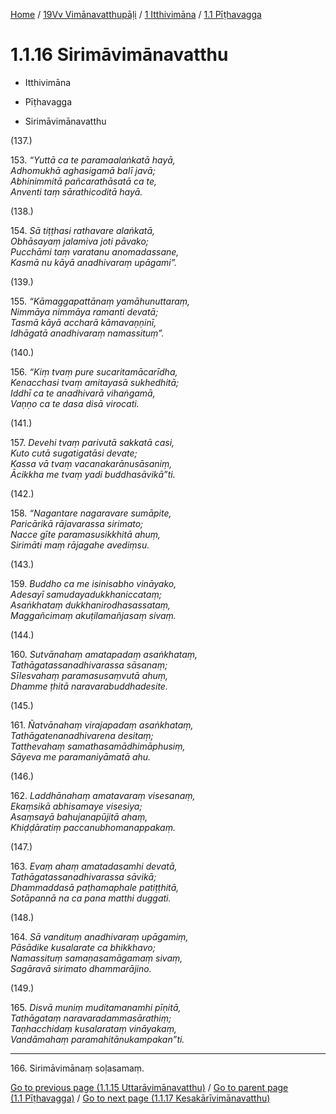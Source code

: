 
[Home](/) / [19Vv Vimānavatthupāḷi](../...md) / [1 Itthivimāna](...md) / [1.1 Pīṭhavagga](../19Vv/1/1.1.md)

# 1.1.16 Sirimāvimānavatthu

* Itthivimāna

* Pīṭhavagga

* Sirimāvimānavatthu

(137.)

153\. _“Yuttā ca te paramaalaṅkatā hayā,_  
_Adhomukhā aghasigamā balī javā;_  
_Abhinimmitā pañcarathāsatā ca te,_  
_Anventi taṃ sārathicoditā hayā._  


(138.)

154\. _Sā tiṭṭhasi rathavare alaṅkatā,_  
_Obhāsayaṃ jalamiva joti pāvako;_  
_Pucchāmi taṃ varatanu anomadassane,_  
_Kasmā nu kāyā anadhivaraṃ upāgami”._  


(139.)

155\. _“Kāmaggapattānaṃ yamāhunuttaraṃ,_  
_Nimmāya nimmāya ramanti devatā;_  
_Tasmā kāyā accharā kāmavaṇṇinī,_  
_Idhāgatā anadhivaraṃ namassituṃ”._  


(140.)

156\. _“Kiṃ tvaṃ pure sucaritamācarīdha,_  
_Kenacchasi tvaṃ amitayasā sukhedhitā;_  
_Iddhī ca te anadhivarā vihaṅgamā,_  
_Vaṇṇo ca te dasa disā virocati._  


(141.)

157\. _Devehi tvaṃ parivutā sakkatā casi,_  
_Kuto cutā sugatigatāsi devate;_  
_Kassa vā tvaṃ vacanakarānusāsaniṃ,_  
_Ācikkha me tvaṃ yadi buddhasāvikā”ti._  


(142.)

158\. _“Nagantare nagaravare sumāpite,_  
_Paricārikā rājavarassa sirimato;_  
_Nacce gīte paramasusikkhitā ahuṃ,_  
_Sirimāti maṃ rājagahe avediṃsu._  


(143.)

159\. _Buddho ca me isinisabho vināyako,_  
_Adesayī samudayadukkhaniccataṃ;_  
_Asaṅkhataṃ dukkhanirodhasassataṃ,_  
_Maggañcimaṃ akuṭilamañjasaṃ sivaṃ._  


(144.)

160\. _Sutvānahaṃ amatapadaṃ asaṅkhataṃ,_  
_Tathāgatassanadhivarassa sāsanaṃ;_  
_Sīlesvahaṃ paramasusaṃvutā ahuṃ,_  
_Dhamme ṭhitā naravarabuddhadesite._  


(145.)

161\. _Ñatvānahaṃ virajapadaṃ asaṅkhataṃ,_  
_Tathāgatenanadhivarena desitaṃ;_  
_Tatthevahaṃ samathasamādhimāphusiṃ,_  
_Sāyeva me paramaniyāmatā ahu._  


(146.)

162\. _Laddhānahaṃ amatavaraṃ visesanaṃ,_  
_Ekaṃsikā abhisamaye visesiya;_  
_Asaṃsayā bahujanapūjitā ahaṃ,_  
_Khiḍḍāratiṃ paccanubhomanappakaṃ._  


(147.)

163\. _Evaṃ ahaṃ amatadasamhi devatā,_  
_Tathāgatassanadhivarassa sāvikā;_  
_Dhammaddasā paṭhamaphale patiṭṭhitā,_  
_Sotāpannā na ca pana matthi duggati._  


(148.)

164\. _Sā vandituṃ anadhivaraṃ upāgamiṃ,_  
_Pāsādike kusalarate ca bhikkhavo;_  
_Namassituṃ samaṇasamāgamaṃ sivaṃ,_  
_Sagāravā sirimato dhammarājino._  


(149.)

165\. _Disvā muniṃ muditamanamhi pīṇitā,_  
_Tathāgataṃ naravaradammasārathiṃ;_  
_Taṇhacchidaṃ kusalarataṃ vināyakaṃ,_  
_Vandāmahaṃ paramahitānukampakan”ti._  


---

166\. Sirimāvimānaṃ soḷasamaṃ.



[Go to previous page (1.1.15 Uttarāvimānavatthu)](1.1.15.md) / [Go to parent page (1.1 Pīṭhavagga)](../19Vv/1/1.1.md) / [Go to next page (1.1.17 Kesakārīvimānavatthu)](1.1.17.md)


